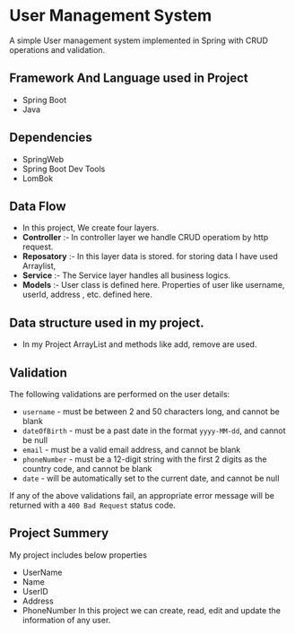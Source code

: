 # User Management System

A simple User management system implemented in Spring with CRUD operations and validation.

## Framework And Language used in Project
- Spring Boot 
- Java 

## Dependencies
- SpringWeb
- Spring Boot Dev Tools
- LomBok

## Data Flow 
- In this project, We create four layers.
- **Controller** :- In controller layer we handle CRUD operatiom by http request.
- **Reposatory** :- In this layer data is stored. for storing data I have used Arraylist,
- **Service** :- The Service layer handles all business logics.
 - **Models** :- User class is defined here. Properties of user like username, userId, address , etc. defined here.
 
## Data structure used in my project.
 - In my Project ArrayList and  methods like add, remove are used.

## Validation

The following validations are performed on the user details:

- `username` - must be between 2 and 50 characters long, and cannot be blank
- `dateOfBirth` - must be a past date in the format `yyyy-MM-dd`, and cannot be null
- `email` - must be a valid email address, and cannot be blank
- `phoneNumber` - must be a 12-digit string with the first 2 digits as the country code, and cannot be blank
- `date` - will be automatically set to the current date, and cannot be null

If any of the above validations fail, an appropriate error message will be returned with a `400 Bad Request` status code.

## Project Summery
My project includes below properties
- UserName
- Name
- UserID
- Address
- PhoneNumber 
In this project we can create, read, edit and update the information of any user. 
